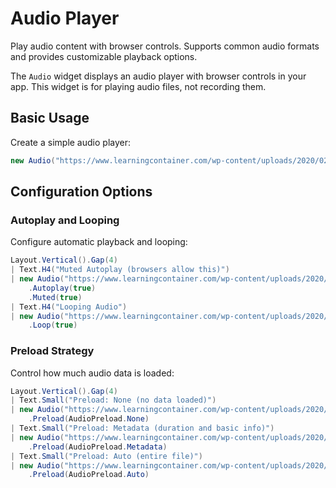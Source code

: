 # Audio Player

<Ingress>
Play audio content with browser controls. Supports common audio formats and provides customizable playback options.
</Ingress>

The `Audio` widget displays an audio player with browser controls in your app. This widget is for playing audio files, not recording them.

## Basic Usage

Create a simple audio player:

```csharp demo-below
new Audio("https://www.learningcontainer.com/wp-content/uploads/2020/02/Kalimba.mp3")
```

## Configuration Options

### Autoplay and Looping

Configure automatic playback and looping:

```csharp demo-tabs
Layout.Vertical().Gap(4)
| Text.H4("Muted Autoplay (browsers allow this)")
| new Audio("https://www.learningcontainer.com/wp-content/uploads/2020/02/Kalimba.mp3")
    .Autoplay(true)
    .Muted(true)
| Text.H4("Looping Audio")
| new Audio("https://www.learningcontainer.com/wp-content/uploads/2020/02/Kalimba.mp3")
    .Loop(true)
```

### Preload Strategy

Control how much audio data is loaded:

```csharp demo-tabs
Layout.Vertical().Gap(4)
| Text.Small("Preload: None (no data loaded)")
| new Audio("https://www.learningcontainer.com/wp-content/uploads/2020/02/Kalimba.mp3")
    .Preload(AudioPreload.None)
| Text.Small("Preload: Metadata (duration and basic info)")
| new Audio("https://www.learningcontainer.com/wp-content/uploads/2020/02/Kalimba.mp3")
    .Preload(AudioPreload.Metadata)
| Text.Small("Preload: Auto (entire file)")
| new Audio("https://www.learningcontainer.com/wp-content/uploads/2020/02/Kalimba.mp3")
    .Preload(AudioPreload.Auto)
```

<WidgetDocs Type="Ivy.Audio" ExtensionTypes="Ivy.AudioExtensions" SourceUrl="https://github.com/Ivy-Interactive/Ivy-Framework/blob/main/Ivy/Widgets/Primitives/AudioPlayer.cs"/>
